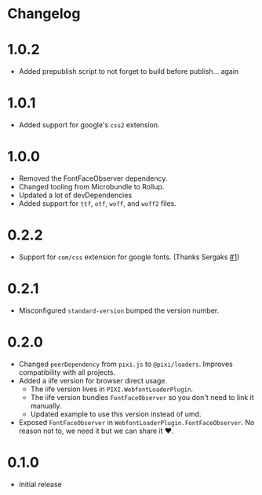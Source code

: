 # Changelog

# 1.0.2
- Added prepublish script to not forget to build before publish... again

# 1.0.1
- Added support for google's `css2` extension.

# 1.0.0
- Removed the FontFaceObserver dependency.
- Changed tooling from Microbundle to Rollup.
- Updated a lot of devDependencies
- Added support for `ttf`, `otf`, `woff`, and `woff2` files.

# 0.2.2
- Support for `com/css` extension for google fonts. (Thanks Sergaks [#1](https://github.com/miltoncandelero/pixi-webfont-loader/pull/1))

# 0.2.1
- Misconfigured `standard-version` bumped the version number.

# 0.2.0
- Changed `peerDependency` from `pixi.js` to `@pixi/loaders`. Improves compatibility with all projects.
- Added a iife version for browser direct usage.
    - The iife version lives in `PIXI.WebfontLoaderPlugin`.
    - The iife version bundles `FontFaceObserver` so you don't need to link it manually.
    - Updated example to use this version instead of umd.
- Exposed `FontFaceObserver` in `WebfontLoaderPlugin.FontFaceObserver`. No reason not to, we need it but we can share it ♥.

# 0.1.0
- Initial release